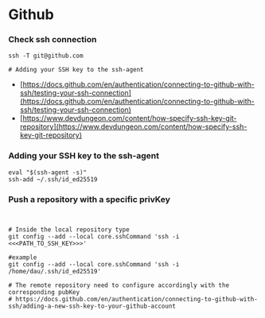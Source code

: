 # Github

### Check ssh connection

```
ssh -T git@github.com

# Adding your SSH key to the ssh-agent

```

* [https://docs.github.com/en/authentication/connecting-to-github-with-ssh/testing-your-ssh-connection](https://docs.github.com/en/authentication/connecting-to-github-with-ssh/testing-your-ssh-connection)
* [https://www.devdungeon.com/content/how-specify-ssh-key-git-repository](https://www.devdungeon.com/content/how-specify-ssh-key-git-repository)

### Adding your SSH key to the ssh-agent <a href="#adding-your-ssh-key-to-the-ssh-agent" id="adding-your-ssh-key-to-the-ssh-agent"></a>

```
eval "$(ssh-agent -s)"
ssh-add ~/.ssh/id_ed25519
```

### Push a repository with a specific privKey

```


# Inside the local repository type
git config --add --local core.sshCommand 'ssh -i <<<PATH_TO_SSH_KEY>>>'

#example
git config --add --local core.sshCommand 'ssh -i  /home/dau/.ssh/id_ed25519'

# The remote repository need to configure accordingly with the corresponding pubKey
# https://docs.github.com/en/authentication/connecting-to-github-with-ssh/adding-a-new-ssh-key-to-your-github-account 
```
